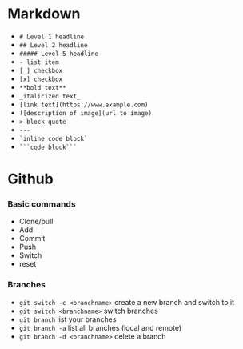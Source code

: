 # Markdown

- `# Level 1 headline`
- `## Level 2 headline`
- `##### Level 5 headline`
- `- list item`
- `[ ] checkbox`
- `[x] checkbox`
- `**bold text**`
- `_italicized text_`
- `[link text](https://www.example.com)`
- `![description of image](url to image)`
- `> block quote`
- `---`
- `` `inline code block` ``
- ` ```code block``` `

# Github

### Basic commands

- Clone/pull
- Add
- Commit
- Push
- Switch
- reset

### Branches

- `git switch -c <branchname>` create a new branch and switch to it
- `git switch <branchname>` switch branches
- `git branch` list your branches
- `git branch -a` list all branches (local and remote)
- `git branch -d <branchname>` delete a branch
